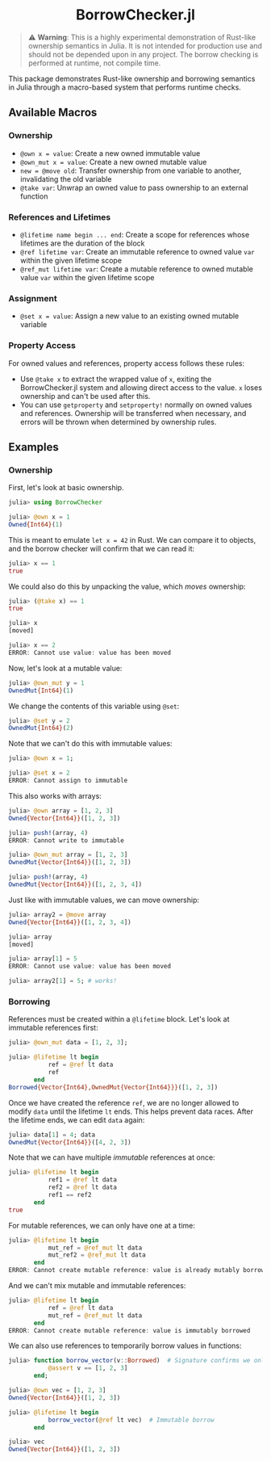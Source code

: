 <div align="center">

# BorrowChecker.jl

</div>

> ⚠️ **Warning**: This is a highly experimental demonstration of Rust-like ownership semantics in Julia. It is not intended for production use and should not be depended upon in any project. The borrow checking is performed at runtime, not compile time.

This package demonstrates Rust-like ownership and borrowing semantics in Julia through a macro-based system that performs runtime checks.

## Available Macros

### Ownership

- `@own x = value`: Create a new owned immutable value
- `@own_mut x = value`: Create a new owned mutable value
- `new = @move old`: Transfer ownership from one variable to another, invalidating the old variable
- `@take var`: Unwrap an owned value to pass ownership to an external function

### References and Lifetimes

- `@lifetime name begin ... end`: Create a scope for references whose lifetimes are the duration of the block
- `@ref lifetime var`: Create an immutable reference to owned value `var` within the given lifetime scope
- `@ref_mut lifetime var`: Create a mutable reference to owned mutable value `var` within the given lifetime scope

### Assignment

- `@set x = value`: Assign a new value to an existing owned mutable variable

### Property Access

For owned values and references, property access follows these rules:

- Use `@take x` to extract the wrapped value of `x`, exiting the BorrowChecker.jl system and allowing direct access to the value. `x` loses ownership and can't be used after this.
- You can use `getproperty` and `setproperty!` normally on owned values and references. Ownership will be transferred when necessary, and errors will be thrown when determined by ownership rules.

## Examples

### Ownership

First, let's look at basic ownership.

```julia
julia> using BorrowChecker

julia> @own x = 1
Owned{Int64}(1)
```

This is meant to emulate `let x = 42` in Rust.
We can compare it to objects, and the borrow checker will
confirm that we can read it:

```julia
julia> x == 1
true
```

We could also do this by unpacking the value, which _moves_
ownership:

```julia
julia> (@take x) == 1
true

julia> x
[moved]

julia> x == 2
ERROR: Cannot use value: value has been moved
```

Now, let's look at a mutable value:

```julia
julia> @own_mut y = 1
OwnedMut{Int64}(1)
```

We change the contents of this variable using `@set`:

```julia
julia> @set y = 2
OwnedMut{Int64}(2)
```

Note that we can't do this with immutable values:

```julia
julia> @own x = 1;

julia> @set x = 2
ERROR: Cannot assign to immutable
```

This also works with arrays:

```julia
julia> @own array = [1, 2, 3]
Owned{Vector{Int64}}([1, 2, 3])

julia> push!(array, 4)
ERROR: Cannot write to immutable

julia> @own_mut array = [1, 2, 3]
OwnedMut{Vector{Int64}}([1, 2, 3])

julia> push!(array, 4)
OwnedMut{Vector{Int64}}([1, 2, 3, 4])
```

Just like with immutable values, we can move ownership:

```julia
julia> array2 = @move array
Owned{Vector{Int64}}([1, 2, 3, 4])

julia> array
[moved]

julia> array[1] = 5
ERROR: Cannot use value: value has been moved

julia> array2[1] = 5; # works!
```

### Borrowing

References must be created within a `@lifetime` block. Let's look at
immutable references first:

```julia
julia> @own_mut data = [1, 2, 3];

julia> @lifetime lt begin
           ref = @ref lt data
           ref
       end
Borrowed{Vector{Int64},OwnedMut{Vector{Int64}}}([1, 2, 3])
```

Once we have created the reference `ref`, we are no longer allowed to modify
`data` until the lifetime `lt` ends. This helps prevent data races.
After the lifetime ends, we can edit `data` again:

```julia
julia> data[1] = 4; data
OwnedMut{Vector{Int64}}([4, 2, 3])
```

Note that we can have multiple _immutable_ references at once:

```julia
julia> @lifetime lt begin
           ref1 = @ref lt data
           ref2 = @ref lt data
           ref1 == ref2
       end
true
```

For mutable references, we can only have one at a time:

```julia
julia> @lifetime lt begin
           mut_ref = @ref_mut lt data
           mut_ref2 = @ref_mut lt data
       end
ERROR: Cannot create mutable reference: value is already mutably borrowed
```

And we can't mix mutable and immutable references:

```julia
julia> @lifetime lt begin
           ref = @ref lt data
           mut_ref = @ref_mut lt data
       end
ERROR: Cannot create mutable reference: value is immutably borrowed
```

We can also use references to temporarily borrow values in functions:

```julia
julia> function borrow_vector(v::Borrowed)  # Signature confirms we only need immutable references
           @assert v == [1, 2, 3]
       end;

julia> @own vec = [1, 2, 3]
Owned{Vector{Int64}}([1, 2, 3])

julia> @lifetime lt begin
           borrow_vector(@ref lt vec)  # Immutable borrow
       end

julia> vec
Owned{Vector{Int64}}([1, 2, 3])
```
